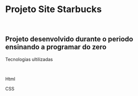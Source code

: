 <h1>Projeto Site Starbucks</h1>
<br>
<h2>Projeto desenvolvido durante o periodo ensinando a programar do zero</h2>
<p>Tecnologias ultilizadas</p>
<br>
<p>Html</p>
<p>CSS</p>
